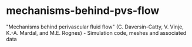 # mechanisms-behind-pvs-flow
"Mechanisms behind perivascular fluid flow" (C. Daversin-Catty, V. Vinje, K.-A. Mardal, and M.E. Rognes) - Simulation code, meshes and associated data
